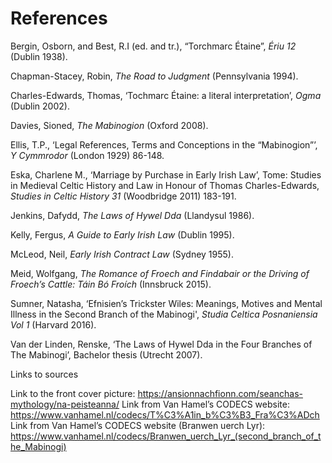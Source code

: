 <html>

<body>

<h1><strong>References</strong></h1>

<p>

Bergin, Osborn, and Best, R.I (ed. and tr.), “Torchmarc Étaine”, <i>Ériu 12</i> (Dublin 1938).

Chapman-Stacey, Robin, <i>The Road to Judgment</i> (Pennsylvania 1994).

Charles-Edwards, Thomas, ‘Tochmarc Étaine: a literal interpretation’, <i>Ogma</i> (Dublin 2002). 

Davies, Sioned, <i>The Mabinogion</i> (Oxford 2008). 

Ellis, T.P., ‘Legal References, Terms and Conceptions in the “Mabinogion”’, <i>Y Cymmrodor</i> (London 1929) 86-148.  

Eska, Charlene M., ‘Marriage by Purchase in Early Irish Law’, 
Tome: Studies in Medieval Celtic History and Law in Honour of Thomas Charles-Edwards, <i>Studies in Celtic History 31</i> (Woodbridge 2011) 183-191. 

Jenkins, Dafydd, <i>The Laws of Hywel Dda</i> (Llandysul 1986).

Kelly, Fergus, <i>A Guide to Early Irish Law</i> (Dublin 1995).

McLeod, Neil, <i>Early Irish Contract Law</i> (Sydney 1955). 

Meid, Wolfgang, <i>The Romance of Froech and Findabair or the Driving of Froech’s Cattle: Táin Bó Froích</i> (Innsbruck 2015). 

Sumner, Natasha, ‘Efnisien’s Trickster Wiles: Meanings, Motives and Mental Illness in the Second Branch of the Mabinogi', <i>Studia Celtica Posnaniensia Vol 1</i> 
(Harvard 2016).

Van der Linden, Renske, ‘The Laws of Hywel Dda in the Four Branches of The Mabinogi’, Bachelor thesis (Utrecht 2007). 

</p>

<p2>

Links to sources

Link to the front cover picture: https://ansionnachfionn.com/seanchas-mythology/na-peisteanna/ 
Link from Van Hamel’s CODECS website: https://www.vanhamel.nl/codecs/T%C3%A1in_b%C3%B3_Fra%C3%ADch 
Link from Van Hamel’s CODECS website (Branwen uerch Lyr): https://www.vanhamel.nl/codecs/Branwen_uerch_Lyr_(second_branch_of_the_Mabinogi) 

</p2>


</body>

</html> 
